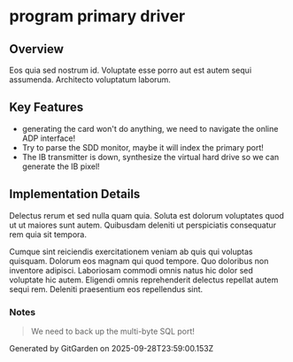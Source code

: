 # program primary driver

## Overview
Eos quia sed nostrum id. Voluptate esse porro aut est autem sequi assumenda. Architecto voluptatum laborum.

## Key Features
- generating the card won't do anything, we need to navigate the online ADP interface!
- Try to parse the SDD monitor, maybe it will index the primary port!
- The IB transmitter is down, synthesize the virtual hard drive so we can generate the IB pixel!

## Implementation Details
Delectus rerum et sed nulla quam quia. Soluta est dolorum voluptates quod ut ut maiores sunt autem. Quibusdam deleniti ut perspiciatis consequatur rem quia sit tempora.
 Cumque sint reiciendis exercitationem veniam ab quis qui voluptas quisquam. Dolorum eos magnam qui quod tempore. Quo doloribus non inventore adipisci. Laboriosam commodi omnis natus hic dolor sed voluptate hic autem. Eligendi omnis reprehenderit delectus repellat autem sequi rem. Deleniti praesentium eos repellendus sint.

### Notes
> We need to back up the multi-byte SQL port!

Generated by GitGarden on 2025-09-28T23:59:00.153Z
